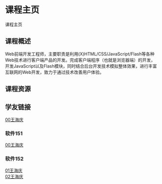 # 课程主页  
课程主页

## 课程概述
Web前端开发工程师，主要职责是利用(X)HTML/CSS/JavaScript/Flash等各种Web技术进行客户端产品的开发。完成客户端程序（也就是浏览器端）的开发，开发JavaScript以及Flash模块，同时结合后台开发技术模拟整体效果，进行丰富互联网的Web开发，致力于通过技术改善用户体验。

## 课程资源

## 学友链接

[00王海庆](https://github.com/zptcweb/zptcweb.github.io)  

### 软件151
[00王海庆](https://github.com/zptcweb/zptcweb.github.io)  

### 软件152
[01王海庆](https://github.com/zptcweb/zptcweb.github.io)  
[02王海庆](https://github.com/zptcweb/zptcweb.github.io)  


